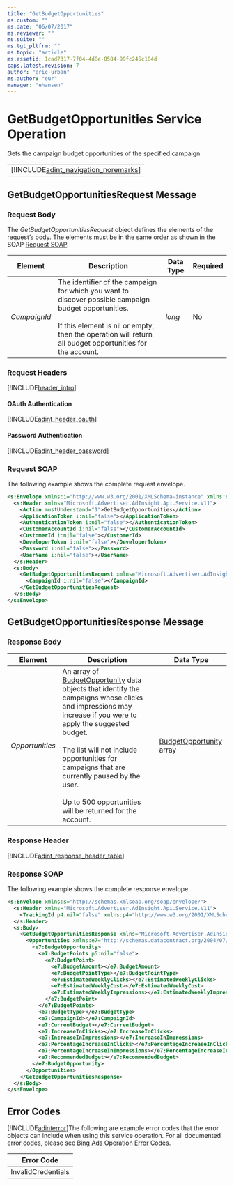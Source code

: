 ```yaml
---
title: "GetBudgetOpportunities"
ms.custom: ""
ms.date: "06/07/2017"
ms.reviewer: ""
ms.suite: ""
ms.tgt_pltfrm: ""
ms.topic: "article"
ms.assetid: 1cad7317-7f04-4d8e-8584-99fc245c184d
caps.latest.revision: 7
author: "eric-urban"
ms.author: "eur"
manager: "ehansen"
---
```

# GetBudgetOpportunities Service Operation
Gets the campaign budget opportunities of the specified campaign.

||
|-|
|[!INCLUDE[adint_navigation_noremarks](../adinsight-api/includes/adint-navigation-noremarks.md)]|

## <a name="request"></a>GetBudgetOpportunitiesRequest Message

### Request Body
The *GetBudgetOpportunitiesRequest* object defines the elements of the request’s body. The elements must be in the same order as shown in the SOAP [Request SOAP](#request_soap).

|Element|Description|Data Type|Required|
|-----------|---------------|-------------|------------|
|*CampaignId*|The identifier of the campaign for which you want to discover possible campaign budget opportunities.<br /><br />If this element is nil or empty, then the operation will return all budget opportunities for the account.|*long*|No|

### Request Headers
[!INCLUDE[header_intro](../adinsight-api/includes/header-intro.md)]
#### OAuth Authentication
[!INCLUDE[adint_header_oauth](../adinsight-api/includes/adint-header-oauth.md)]
#### Password Authentication
[!INCLUDE[adint_header_password](../adinsight-api/includes/adint-header-password.md)]
### <a name="request_soap"></a>Request SOAP
The following example shows the complete request envelope.

```xml
<s:Envelope xmlns:i="http://www.w3.org/2001/XMLSchema-instance" xmlns:s="http://schemas.xmlsoap.org/soap/envelope/">
  <s:Header xmlns="Microsoft.Advertiser.AdInsight.Api.Service.V11">
    <Action mustUnderstand="1">GetBudgetOpportunities</Action>
    <ApplicationToken i:nil="false"></ApplicationToken>
    <AuthenticationToken i:nil="false"></AuthenticationToken>
    <CustomerAccountId i:nil="false"></CustomerAccountId>
    <CustomerId i:nil="false"></CustomerId>
    <DeveloperToken i:nil="false"></DeveloperToken>
    <Password i:nil="false"></Password>
    <UserName i:nil="false"></UserName>
  </s:Header>
  <s:Body>
    <GetBudgetOpportunitiesRequest xmlns="Microsoft.Advertiser.AdInsight.Api.Service.V11">
      <CampaignId i:nil="false"></CampaignId>
    </GetBudgetOpportunitiesRequest>
  </s:Body>
</s:Envelope>
```

## <a name="response"></a>GetBudgetOpportunitiesResponse Message

### <a name="Body_Elements"></a>Response Body

|Element|Description|Data Type|
|-----------|---------------|-------------|
|*Opportunities*|An array of [BudgetOpportunity](../adinsight-api/budgetopportunity-data-object.md) data objects that identify the campaigns whose clicks and impressions may increase if you were to apply the suggested budget.<br /><br />The list will not include opportunities for campaigns that are currently paused by the user.<br /><br />Up to 500 opportunities will be returned for the account.|[BudgetOpportunity](../adinsight-api/budgetopportunity-data-object.md) array|

### <a name="Header_Elements"></a>Response Header
[!INCLUDE[adint_response_header_table](../adinsight-api/includes/adint-response-header-table.md)]
### Response SOAP
The following example shows the complete response envelope.

```xml
<s:Envelope xmlns:s="http://schemas.xmlsoap.org/soap/envelope/">
  <s:Header xmlns="Microsoft.Advertiser.AdInsight.Api.Service.V11">
    <TrackingId p4:nil="false" xmlns:p4="http://www.w3.org/2001/XMLSchema-instance"></TrackingId>
  </s:Header>
  <s:Body>
    <GetBudgetOpportunitiesResponse xmlns="Microsoft.Advertiser.AdInsight.Api.Service.V11">
      <Opportunities xmlns:e7="http://schemas.datacontract.org/2004/07/Microsoft.BingAds.Advertiser.AdInsight.Api.DataContract.V11.Entity" p5:nil="false" xmlns:p5="http://www.w3.org/2001/XMLSchema-instance">
        <e7:BudgetOpportunity>
          <e7:BudgetPoints p5:nil="false">
            <e7:BudgetPoint>
              <e7:BudgetAmount></e7:BudgetAmount>
              <e7:BudgetPointType></e7:BudgetPointType>
              <e7:EstimatedWeeklyClicks></e7:EstimatedWeeklyClicks>
              <e7:EstimatedWeeklyCost></e7:EstimatedWeeklyCost>
              <e7:EstimatedWeeklyImpressions></e7:EstimatedWeeklyImpressions>
            </e7:BudgetPoint>
          </e7:BudgetPoints>
          <e7:BudgetType></e7:BudgetType>
          <e7:CampaignId></e7:CampaignId>
          <e7:CurrentBudget></e7:CurrentBudget>
          <e7:IncreaseInClicks></e7:IncreaseInClicks>
          <e7:IncreaseInImpressions></e7:IncreaseInImpressions>
          <e7:PercentageIncreaseInClicks></e7:PercentageIncreaseInClicks>
          <e7:PercentageIncreaseInImpressions></e7:PercentageIncreaseInImpressions>
          <e7:RecommendedBudget></e7:RecommendedBudget>
        </e7:BudgetOpportunity>
      </Opportunities>
    </GetBudgetOpportunitiesResponse>
  </s:Body>
</s:Envelope>
```

## <a name="errors"></a>Error Codes
[!INCLUDE[adinterror](../adinsight-api/includes/adinterror.md)]The following are example  error codes that the error objects can include when using this service operation. For all documented error codes, please see [Bing Ads Operation Error Codes](http://go.microsoft.com/fwlink/?LinkId=511884).

|Error Code|
|--------------|
|InvalidCredentials|
